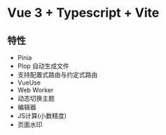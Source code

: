 # Vue 3 + Typescript + Vite

## 特性

- Pinia
- Plop 自动生成文件
- 支持配置式路由与约定式路由
- VueUse
- Web Worker
- 动态切换主题
- 编辑器
- JS计算(小数精度)
- 页面水印
